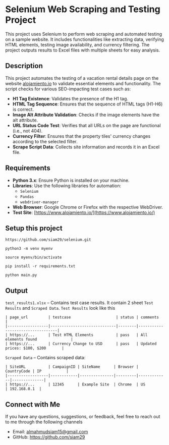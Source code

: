 # Selenium Web Scraping and Testing Project
This project uses Selenium to perform web scraping and automated testing on a sample website. It includes functionalities like extracting data, verifying HTML elements, testing image availability, and currency filtering. The project outputs results to Excel files with multiple sheets for easy analysis.
## Description
This project automates the testing of a vacation rental details page on the website [alojamiento.io](https://www.alojamiento.io/) to validate essential elements and functionality. The script checks for various SEO-impacting test cases such as:
- **H1 Tag Existence**: Validates the presence of the H1 tag.
- **HTML Tag Sequence**: Ensures that the sequence of HTML tags (H1-H6) is correct.
- **Image Alt Attribute Validation**: Checks if the image elements have the alt attribute.
- **URL Status Code Test**: Verifies that all URLs on the page are functional (i.e., not 404).
- **Currency Filter**: Ensures that the property tiles' currency changes according to the selected filter.
- **Scrape Script Data**: Collects site information and records it in an Excel file.
## Requirements
- **Python 3.x**: Ensure Python is installed on your machine.
- **Libraries**: Use the following libraries for automation:
  - `Selenium`
  - `Pandas`
  - `webdriver-manager`
- **Web Browser**: Google Chrome or Firefox with the respective WebDriver.
- **Test Site**: [https://www.alojamiento.io/](https://www.alojamiento.io/)

## Setup this project
```
https://github.com/siam29/selenium.git
```
```
python3 -m venv myenv
```
```
source myenv/bin/activate
```
```
pip install -r requirements.txt
```
```
python main.py
```
## Output
```test_results1.xlsx``` – Contains test case results. It contain 2 sheet ```Test Results``` and ```Scraped Data```.
```Test Results``` look like this 
```
| page_url         | testcase                    | status | comments                         |
|------------------|-----------------------------|--------|----------------------------------|
| https://...      | Test HTML Elements          | pass   | All elements found               |
| https://...      | Currency Change to USD      | pass   | Updated prices: $100, $200       |
```
```Scraped Data``` – Contains scraped data:
```
| SiteURL          | CampaignID | SiteName      | Browser | CountryCode | IP           |
|------------------|------------|---------------|---------|-------------|--------------|
| https://...      | 12345      | Example Site  | Chrome  | US          | 192.168.0.1  |
```
## Connect with Me
If you have any questions, suggestions, or feedback, feel free to reach out to me through the following channels
- Email: almahmudsiam15@gmail.com
- GitHub: https://github.com/siam29
